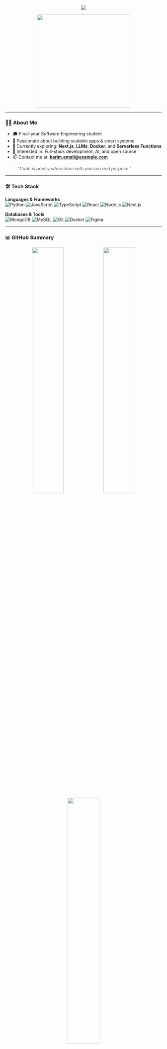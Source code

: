 <!-- INTRO: Typing Animation -->
<p align="center">
  <img src="https://readme-typing-svg.herokuapp.com?font=Fira+Code&duration=3000&pause=1000&color=00FFF7&center=true&vCenter=true&width=700&lines=Hi+I'm+Karim+Mostafa+Ahmed;Software+Engineer+%7C+AI+Explorer+%7C+Problem+Solver;Welcome+to+my+GitHub+profile!">
</p>

<p align="center">
  <img src="https://media.giphy.com/media/qgQUggAC3Pfv687qPC/giphy.gif" width="300">
</p>

---

### 👨‍💻 About Me

- 🎓 Final-year Software Engineering student  
- 🧠 Passionate about building scalable apps & smart systems  
- 🚀 Currently exploring: **Next.js**, **LLMs**, **Docker**, and **Serverless Functions**  
- 📌 Interested in: Full-stack development, AI, and open source  
- 📫 Contact me at: **karim.email@example.com**

> *"Code is poetry when done with passion and purpose."*

---

### 🛠️ Tech Stack

**Languages & Frameworks**  
![Python](https://img.shields.io/badge/-Python-181717?style=flat&logo=python)
![JavaScript](https://img.shields.io/badge/-JavaScript-181717?style=flat&logo=javascript)
![TypeScript](https://img.shields.io/badge/-TypeScript-181717?style=flat&logo=typescript)
![React](https://img.shields.io/badge/-React-181717?style=flat&logo=react)
![Node.js](https://img.shields.io/badge/-Node.js-181717?style=flat&logo=node.js)
![Next.js](https://img.shields.io/badge/-Next.js-181717?style=flat&logo=next.js)

**Databases & Tools**  
![MongoDB](https://img.shields.io/badge/-MongoDB-181717?style=flat&logo=mongodb)
![MySQL](https://img.shields.io/badge/-MySQL-181717?style=flat&logo=mysql)
![Git](https://img.shields.io/badge/-Git-181717?style=flat&logo=git)
![Docker](https://img.shields.io/badge/-Docker-181717?style=flat&logo=docker)
![Figma](https://img.shields.io/badge/-Figma-181717?style=flat&logo=figma)

---

### 📊 GitHub Summary

<p align="center">
  <img src="https://github-readme-stats.vercel.app/api?username=your-username&count_private=true&show_icons=true&theme=react&hide_border=true" width="45%" />
  <img src="https://streak-stats.demolab.com?user=your-username&theme=react&hide_border=true&border_radius=5" width="45%" />
</p>

<p align="center">
  <img src="https://github-readme-stats.vercel.app/api/top-langs/?username=your-username&layout=compact&theme=react&hide_border=true" width="45%" />
</p>

---

### 📬 Connect with Me

<p align="center">
  <a href="https://linkedin.com/in/your-link"><img src="https://img.shields.io/badge/LinkedIn-0077B5?style=flat&logo=linkedin&logoColor=white"/></a>
  <a href="mailto:karim.email@example.com"><img src="https://img.shields.io/badge/Gmail-D14836?style=flat&logo=gmail&logoColor=white"/></a>
</p>

---

### 👀 Visitor Counter

<p align="center">
  <img src="https://komarev.com/ghpvc/?username=your-username&style=flat-square&color=brightgreen"/>
</p>
